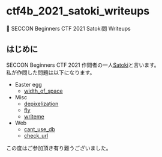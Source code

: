 # ctf4b_2021_satoki_writeups
🔰 SECCON Beginners CTF 2021 Satoki問 Writeups

## はじめに
SECCON Beginners CTF 2021 作問者の一人[Satoki](https://twitter.com/satoki00)と言います。  
私が作問した問題は以下になります。  

- Easter egg
  - [width_of_space](misc/width_of_space)  
- Misc
  - [depixelization](misc/depixelization)  
  - [fly](misc/fly)  
  - [writeme](misc/writeme)  
- Web
  - [cant_use_db](web/cant_use_db)  
  - [check_url](web/check_url)  

この度はご参加頂き有り難うございました。  